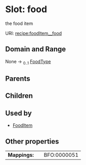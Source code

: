 
# Slot: food


the food item

URI: [recipe:foodItem__food](http://w3id.org/ontogpt/recipe/foodItem__food)


## Domain and Range

None &#8594;  <sub>0..1</sub> [FoodType](FoodType.md)

## Parents


## Children


## Used by

 * [FoodItem](FoodItem.md)

## Other properties

|  |  |  |
| --- | --- | --- |
| **Mappings:** | | BFO:0000051 |

